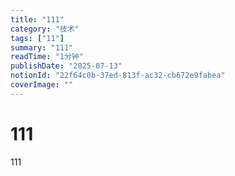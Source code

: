 ```yaml
---
title: "111"
category: "技术"
tags: ["11"]
summary: "111"
readTime: "1分钟"
publishDate: "2025-07-13"
notionId: "22f64c0b-37ed-813f-ac32-cb672e9fabea"
coverImage: ""
---
```


# 111

111
